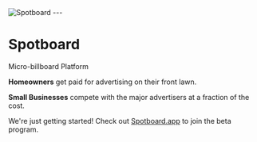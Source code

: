 <img src="https://spotboard.app/img/spotboard.png" alt="Spotboard" />
---

# Spotboard

Micro-billboard Platform

**Homeowners** get paid for advertising on their front lawn.

**Small Businesses** compete with the major advertisers at a fraction of the cost.

We're just getting started! Check out [Spotboard.app](https://spotboard.app) to join the beta program.
